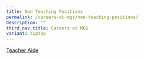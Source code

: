 ```yaml
---
title: Non Teaching Positions
permalink: /careers-at-mgs/non-teaching-positions/
description: ""
third_nav_title: Careers at MGS
variant: tiptap
---
```

<p><a href="https://www.jobstreet.com.sg/en/job/11090951" rel="noopener noreferrer nofollow" target="_blank">Teacher Aide</a></p>